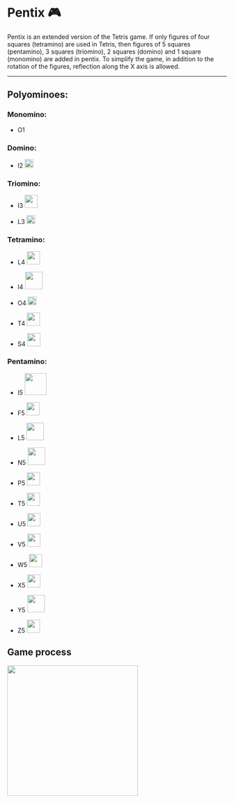 # Pentix :video_game:
Pentix is an extended version of the Tetris game. If only figures of four squares (tetramino) are used in Tetris,
 then figures of 5 squares (pentamino), 3 squares (triomino), 2 squares (domino) and 1 square (monomino) are added in pentix.
 To simplify the game, in addition to the rotation of the figures, reflection along the X axis is allowed.
 ___
 ## Polyominoes:
 ### Monomino:
  + <p>O1 <img src="https://user-images.githubusercontent.com/107583021/174074395-ecf9378c-f81a-47f6-aad6-a2c4ab8ebdbc.svg" width="10"/></p>
### Domino:
 + <p>I2 <img src="https://user-images.githubusercontent.com/107583021/174079513-a33afb98-5216-4af7-af96-e352b9807b7a.svg" width="20"/></p>
  ### Triomino:
+ <p>I3 <img src="https://user-images.githubusercontent.com/107583021/174079713-8e73a511-9065-49a7-8b46-15fe62b60d69.svg" width="30"/></p>
+ <p>L3 <img src="https://user-images.githubusercontent.com/107583021/174079733-60ff23c2-6e38-4825-b5ca-f1e3cc139d51.svg" width="20"/></p>

 ### Tetramino:
 + <p>L4 <img src="https://user-images.githubusercontent.com/107583021/174081893-a9dbf79c-fcd0-4771-b003-71df10b408ed.svg" width="30"/></p>
 + <p>I4 <img src="https://user-images.githubusercontent.com/107583021/174081657-a829ab01-fe6e-43f5-9cdf-a8842f0785bf.svg" width="40"/></p>
 + <p>O4 <img src="https://user-images.githubusercontent.com/107583021/174081706-56437c25-9a55-45eb-8ba3-f801e5454f43.svg" width="20"/></p>
 + <p>T4 <img src="https://user-images.githubusercontent.com/107583021/174081770-44617d23-3b71-4a59-9e2b-f2163f52537e.svg" width="30"/></p>
 + <p>S4 <img src="https://user-images.githubusercontent.com/107583021/174081823-18b51aa2-a791-4260-b476-78f403760f32.svg" width="30"/></p>
  ### Pentamino:
 + <p>I5 <img src="https://user-images.githubusercontent.com/107583021/174084464-e342238f-7a99-494d-ac39-92c14c259fc9.svg" width="50"/></p>
 + <p>F5 <img src="https://user-images.githubusercontent.com/107583021/174084463-a2bc7df5-92c0-4680-8b86-4574533c2380.svg" width="30"/></p>
 + <p>L5 <img src="https://user-images.githubusercontent.com/107583021/174084459-ab455345-0bc6-46eb-acfe-41f404a301dd.svg" width="40"/></p>
 + <p>N5 <img src="https://user-images.githubusercontent.com/107583021/174084457-03f6d00e-bc90-45d4-b502-7cf8f41ebc28.svg" width="40"/></p>
 + <p>P5 <img src="https://user-images.githubusercontent.com/107583021/174084456-1b583c76-507e-43b9-83b3-69a3ee4bc6ba.svg" width="30"/></p>
 + <p>T5 <img src="https://user-images.githubusercontent.com/107583021/174084455-b485c9e0-e9ab-4864-9fd0-ad67b0fd0155.svg" width="30"/></p>
 + <p>U5 <img src="https://user-images.githubusercontent.com/107583021/174084452-1e8af8b0-bc70-4908-b37f-e4f316033849.svg" width="30"/></p>
 + <p>V5 <img src="https://user-images.githubusercontent.com/107583021/174084447-2169cc97-62f3-4668-a6bd-4bc6015c891b.svg" width="30"/></p>
 + <p>W5 <img src="https://user-images.githubusercontent.com/107583021/174084446-2350fd1b-591d-407a-93c0-ebf89e1508b6.svg" width="30"/></p>
 + <p>X5 <img src="https://user-images.githubusercontent.com/107583021/174084445-dc8791a1-596e-4a26-a8de-eb176ef33050.svg" width="30"/></p>
 + <p>Y5 <img src="https://user-images.githubusercontent.com/107583021/174084444-c58beec2-5c1a-42c4-b989-c20aecf784a8.svg" width="40"/></p>
 + <p>Z5 <img src="https://user-images.githubusercontent.com/107583021/174084440-e83552c6-57cb-4ff1-8a35-19b318956329.svg" width="30"/></p>
 
 ## Game process
 
 <img src="https://user-images.githubusercontent.com/107583021/174090533-044764b0-fb17-4314-a10f-a83cc0695c94.jpg" width="300" align="center"/>

